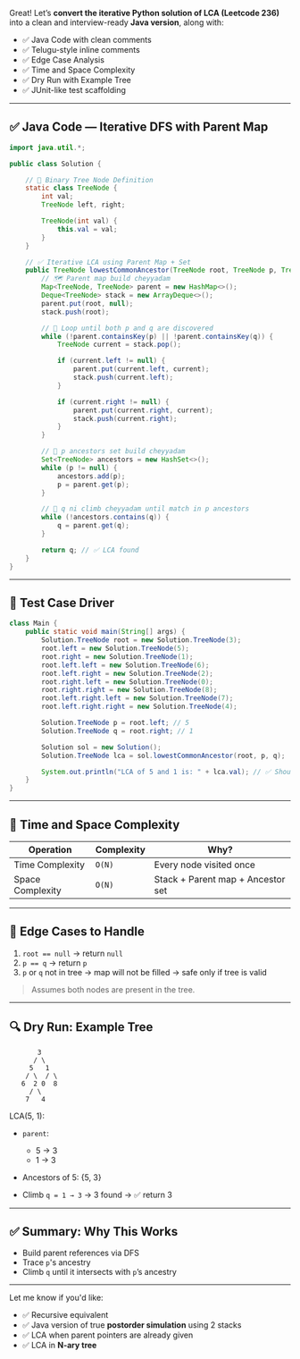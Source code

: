 Great! Let’s **convert the iterative Python solution of LCA (Leetcode 236)** into a clean and interview-ready **Java version**, along with:

* ✅ Java Code with clean comments
* ✅ Telugu-style inline comments
* ✅ Edge Case Analysis
* ✅ Time and Space Complexity
* ✅ Dry Run with Example Tree
* ✅ JUnit-like test scaffolding

---

## ✅ Java Code — Iterative DFS with Parent Map

```java
import java.util.*;

public class Solution {

    // 🌲 Binary Tree Node Definition
    static class TreeNode {
        int val;
        TreeNode left, right;

        TreeNode(int val) {
            this.val = val;
        }
    }

    // ✅ Iterative LCA using Parent Map + Set
    public TreeNode lowestCommonAncestor(TreeNode root, TreeNode p, TreeNode q) {
        // 🗺️ Parent map build cheyyadam
        Map<TreeNode, TreeNode> parent = new HashMap<>();
        Deque<TreeNode> stack = new ArrayDeque<>();
        parent.put(root, null);
        stack.push(root);

        // 🎯 Loop until both p and q are discovered
        while (!parent.containsKey(p) || !parent.containsKey(q)) {
            TreeNode current = stack.pop();

            if (current.left != null) {
                parent.put(current.left, current);
                stack.push(current.left);
            }

            if (current.right != null) {
                parent.put(current.right, current);
                stack.push(current.right);
            }
        }

        // 🧬 p ancestors set build cheyyadam
        Set<TreeNode> ancestors = new HashSet<>();
        while (p != null) {
            ancestors.add(p);
            p = parent.get(p);
        }

        // 🔁 q ni climb cheyyadam until match in p ancestors
        while (!ancestors.contains(q)) {
            q = parent.get(q);
        }

        return q; // ✅ LCA found
    }
}
```

---

## 🧪 Test Case Driver

```java
class Main {
    public static void main(String[] args) {
        Solution.TreeNode root = new Solution.TreeNode(3);
        root.left = new Solution.TreeNode(5);
        root.right = new Solution.TreeNode(1);
        root.left.left = new Solution.TreeNode(6);
        root.left.right = new Solution.TreeNode(2);
        root.right.left = new Solution.TreeNode(0);
        root.right.right = new Solution.TreeNode(8);
        root.left.right.left = new Solution.TreeNode(7);
        root.left.right.right = new Solution.TreeNode(4);

        Solution.TreeNode p = root.left; // 5
        Solution.TreeNode q = root.right; // 1

        Solution sol = new Solution();
        Solution.TreeNode lca = sol.lowestCommonAncestor(root, p, q);

        System.out.println("LCA of 5 and 1 is: " + lca.val); // ✅ Should print 3
    }
}
```

---

## 🧠 Time and Space Complexity

| Operation        | Complexity | Why?                              |
| ---------------- | ---------- | --------------------------------- |
| Time Complexity  | `O(N)`     | Every node visited once           |
| Space Complexity | `O(N)`     | Stack + Parent map + Ancestor set |

---

## 🛑 Edge Cases to Handle

1. `root == null` → return `null`
2. `p == q` → return `p`
3. `p` or `q` not in tree → map will not be filled → safe only if tree is valid

> Assumes both nodes are present in the tree.

---

## 🔍 Dry Run: Example Tree

```
       3
      / \
     5   1
    / \  / \
   6  2 0  8
     / \
    7   4
```

LCA(5, 1):

* `parent`:

  * 5 → 3
  * 1 → 3
* Ancestors of 5: {5, 3}
* Climb `q = 1 → 3` → 3 found → ✅ return 3

---

## ✅ Summary: Why This Works

* Build parent references via DFS
* Trace `p`'s ancestry
* Climb `q` until it intersects with `p`’s ancestry

---

Let me know if you'd like:

* ✅ Recursive equivalent
* ✅ Java version of true **postorder simulation** using 2 stacks
* ✅ LCA when parent pointers are already given
* ✅ LCA in **N-ary tree**
